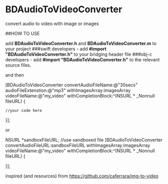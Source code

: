# BDAudioToVideoConverter
convert audio to video with image or images

##HOW TO USE

add **BDAudioToVideoConverter.h** and **BDAudioToVideoConverter.m** to your project 
###swift developers - add **#import "BDAudioToVideoConverter.h"** to your bridging header file
###obj-c developers - add **#import "BDAudioToVideoConverter.h"** to the relevant source files.

and then 

[BDAudioToVideoConverter convertAudioFileName:@"30secs" audioFileExtenstion:@"mp3" withImagesArray:imagesArray videoFileName:@"my_video" withCompletionBlock:^(NSURL * _Nonnull fileURL) {

    //your code here
}];

or

NSURL *sandboxFileURL; //use sandboxed file
[BDAudioToVideoConverter convertAudioFileURL:sandboxFileURL withImagesArray:imagesArray videoFileName:@"my_video" withCompletionBlock:^(NSURL * _Nonnull fileURL) {

}];

inspired (and resources) from
https://github.com/caferrara/img-to-video